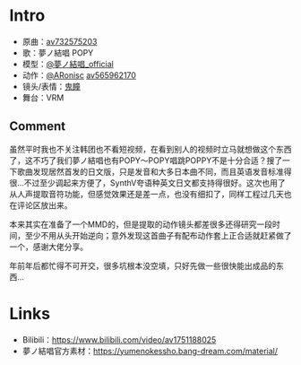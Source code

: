 # Intro
- 原曲：[av732575203](https://www.bilibili.com/video/av732575203)
- 歌：夢ノ結唱 POPY
- 模型：[@夢ノ結唱_official](https://space.bilibili.com/3493083838679536)
- 动作：[@ARonisc](https://space.bilibili.com/456224370) [av565962170](https://www.bilibili.com/video/av565962170)
- 镜头/表情：[鬼瞳](https://space.bilibili.com/15207794)
- 舞台：VRM

## Comment
虽然平时我也不关注韩团也不看短视频，在看到别人的视频时立马就想做这个东西了，这不巧了我们夢ノ結唱也有POPY～POPY唱跳POPPY不是十分合适？搜了一下歌曲发现居然首发的日文版，只是发音和大多日本曲不同，而且英语发音标准得很…不过至少调起来方便了，SynthV夸语种英文日文都支持得很好。这次也用了从人声提取音符功能，但感觉效果还是差一点，也没有细扣了，同样工程过几天也在评论区放出来。

本来其实在准备了一个MMD的，但是提取的动作镜头都差很多还得研究一段时间，至少不用从头开始逆向；意外发现这首曲子有配布动作套上正合适就赶紧做了一个，感谢大佬分享。

年前年后都忙得不可开交，很多坑根本没空填，只好先做一些很快能出成品的东西…

# Links
* Bilibili：https://www.bilibili.com/video/av1751188025
* 夢ノ結唱官方素材：https://yumenokessho.bang-dream.com/material/
